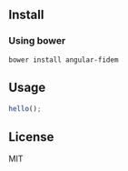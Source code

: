 ## Install

### Using bower

```
bower install angular-fidem
```

## Usage

```js
hello();
```

## License

MIT
